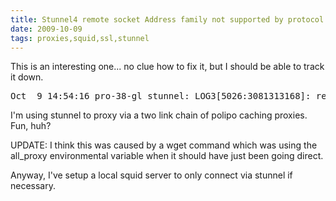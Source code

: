 ```yaml
---
title: Stunnel4 remote socket Address family not supported by protocol
date: 2009-10-09
tags: proxies,squid,ssl,stunnel
---
```

This is an interesting one... no clue how to fix it, but I should be able to track it down.

<pre class="sh_log">
Oct  9 14:54:16 pro-38-gl stunnel: LOG3[5026:3081313168]: remote socket: Address family not supported by protocol (97)
</pre>

I'm using stunnel to proxy via a two link chain of polipo caching proxies. Fun, huh?

UPDATE: I think this was caused by a wget command which was using the all_proxy environmental variable when it should have just been going direct.

Anyway, I've setup a local squid server to only connect via stunnel if necessary.

